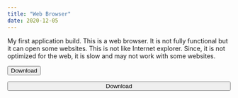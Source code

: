 ```yaml
---
title: "Web Browser"
date: 2020-12-05
---
```

My first application build. This is a web browser. It is not fully functional but it can open some websites. This is not like Internet explorer. Since, it is not optimized for the web, it is slow and may not work with some websites.
<!-- Add icon library -->
<link rel="stylesheet" href="https://cdnjs.cloudflare.com/ajax/libs/font-awesome/4.7.0/css/font-awesome.min.css">

<!-- Auto width -->
<button class="btn"><i class="fa fa-download"></i> Download</button>

<!-- Full width -->
<button class="btn" style="width:100%"><i class="fa fa-download"></i> Download</button>

